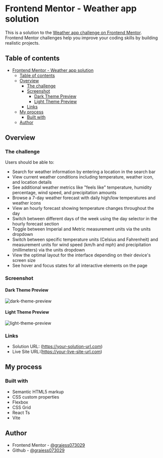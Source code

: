 # Frontend Mentor - Weather app solution

This is a solution to the [Weather app challenge on Frontend Mentor](https://www.frontendmentor.io/challenges/weather-app-K1FhddVm49). Frontend Mentor challenges help you improve your coding skills by building realistic projects. 

## Table of contents

- [Frontend Mentor - Weather app solution](#frontend-mentor---weather-app-solution)
  - [Table of contents](#table-of-contents)
  - [Overview](#overview)
    - [The challenge](#the-challenge)
    - [Screenshot](#screenshot)
      - [Dark Theme Preview](#dark-theme-preview)
      - [Light Theme Preview](#light-theme-preview)
    - [Links](#links)
  - [My process](#my-process)
    - [Built with](#built-with)
  - [Author](#author)


## Overview

### The challenge

Users should be able to:

- Search for weather information by entering a location in the search bar
- View current weather conditions including temperature, weather icon, and location details
- See additional weather metrics like "feels like" temperature, humidity percentage, wind speed, and precipitation amounts
- Browse a 7-day weather forecast with daily high/low temperatures and weather icons
- View an hourly forecast showing temperature changes throughout the day
- Switch between different days of the week using the day selector in the hourly forecast section
- Toggle between Imperial and Metric measurement units via the units dropdown 
- Switch between specific temperature units (Celsius and Fahrenheit) and measurement units for wind speed (km/h and mph) and precipitation (millimeters) via the units dropdown
- View the optimal layout for the interface depending on their device's screen size
- See hover and focus states for all interactive elements on the page

### Screenshot
#### Dark Theme Preview
![dark-theme-preview](./preview-dark.jpg)
#### Light Theme Preview
![light-theme-preview](./preview-light.jpg)

### Links

- Solution URL: (https://your-solution-url.com)
- Live Site URL:(https://your-live-site-url.com)

## My process

### Built with

- Semantic HTML5 markup
- CSS custom properties
- Flexbox
- CSS Grid
- React Ts
- Vite


## Author

- Frontend Mentor - [@graiess073029](https://www.frontendmentor.io/profile/graiess073029)
- Github - [@graiess073029](https://www.github.com/graiess073029)

